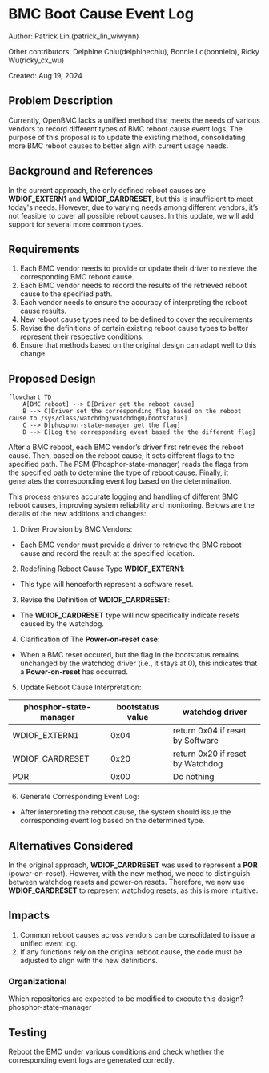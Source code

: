 # BMC Boot Cause Event Log

Author: Patrick Lin (patrick_lin_wiwynn)

Other contributors: Delphine Chiu(delphinechiu), Bonnie Lo(bonnielo), Ricky
Wu(ricky_cx_wu)

Created: Aug 19, 2024

## Problem Description

Currently, OpenBMC lacks a unified method that meets the needs of various
vendors to record different types of BMC reboot cause event logs. The purpose of
this proposal is to update the existing method, consolidating more BMC reboot
causes to better align with current usage needs.

## Background and References

In the current approach, the only defined reboot causes are **WDIOF_EXTERN1**
and **WDIOF_CARDRESET**, but this is insufficient to meet today's needs.
However, due to varying needs among different vendors, it’s not feasible to
cover all possible reboot causes. In this update, we will add support for
several more common types.

## Requirements

1. Each BMC vendor needs to provide or update their driver to retrieve the
   corresponding BMC reboot cause.
2. Each BMC vendor needs to record the results of the retrieved reboot cause to
   the specified path.
3. Each vendor needs to ensure the accuracy of interpreting the reboot cause
   results.
4. New reboot cause types need to be defined to cover the requirements
5. Revise the definitions of certain existing reboot cause types to better
   represent their respective conditions.
6. Ensure that methods based on the original design can adapt well to this
   change.

## Proposed Design

```mermaid
flowchart TD
    A[BMC reboot] --> B[Driver get the reboot cause]
    B --> C[Driver set the corresponding flag based on the reboot cause to /sys/class/watchdog/watchdog0/bootstatus]
    C --> D[phosphor-state-manager get the flag]
    D --> E[Log the corresponding event based the the different flag]
```

After a BMC reboot, each BMC vendor’s driver first retrieves the reboot cause.
Then, based on the reboot cause, it sets different flags to the specified path.
The PSM (Phosphor-state-manager) reads the flags from the specified path to
determine the type of reboot cause. Finally, it generates the corresponding
event log based on the determination.

This process ensures accurate logging and handling of different BMC reboot
causes, improving system reliability and monitoring. Belows are the details of
the new additions and changes:

1. Driver Provision by BMC Vendors:

- Each BMC vendor must provide a driver to retrieve the BMC reboot cause and
  record the result at the specified location.

2. Redefining Reboot Cause Type **WDIOF_EXTERN1**:

- This type will henceforth represent a software reset.

3. Revise the Definition of **WDIOF_CARDRESET**:

- The **WDIOF_CARDRESET** type will now specifically indicate resets caused by
  the watchdog.

4. Clarification of The **Power-on-reset case**:

- When a BMC reset occured, but the flag in the bootstatus remains unchanged by the watchdog
  driver (i.e., it stays at 0), this indicates that a **Power-on-reset** has occurred.

5. Update Reboot Cause Interpretation:

|phosphor-state-manager|bootstatus value|watchdog driver|
|----------------------|------------------|---------------|
|WDIOF_EXTERN1|0x04|return 0x04 if reset by Software|
|WDIOF_CARDRESET|0x20|return 0x20 if reset by Watchdog|
|POR|0x00|Do nothing|

6. Generate Corresponding Event Log:

- After interpreting the reboot cause, the system should issue the corresponding
  event log based on the determined type.

## Alternatives Considered

In the original approach, **WDIOF_CARDRESET** was used to represent a **POR**
(power-on-reset). However, with the new method, we need to distinguish between
watchdog resets and power-on resets. Therefore, we now use **WDIOF_CARDRESET**
to represent watchdog resets, as this is more intuitive.

## Impacts

1. Common reboot causes across vendors can be consolidated to issue a unified
   event log.
2. If any functions rely on the original reboot cause, the code must be adjusted
   to align with the new definitions.

### Organizational

Which repositories are expected to be modified to execute this design?
phosphor-state-manager

## Testing

Reboot the BMC under various conditions and check whether the corresponding
event logs are generated correctly.
